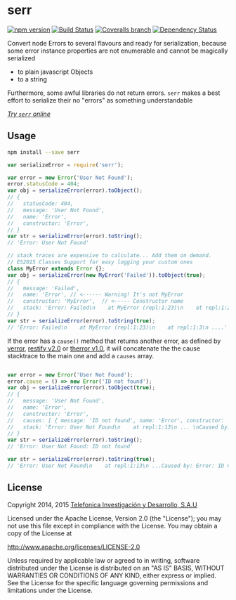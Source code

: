 # serr

[![npm version](https://img.shields.io/npm/v/serr.svg)](http://badge.fury.io/js/serr)
[![Build Status](https://img.shields.io/travis/therror/serr.svg)](https://travis-ci.org/therror/serr)
[![Coveralls branch](https://img.shields.io/coveralls/therror/serr/master.svg)](https://coveralls.io/r/therror/serr?branch=master)
[![Dependency Status](https://img.shields.io/gemnasium/therror/serr.svg)](https://gemnasium.com/therror/serr)

Convert node Errors to several flavours and ready for serialization, because some error instance properties are not enumerable and cannot be magically serialized 
 * to plain javascript Objects
 * to a string
  
Furthermore, some awful libraries do not return errors. `serr` makes a best effort to serialize their no "errors" as something understandable

[*Try `serr` online*](https://tonicdev.com/npm/serr)

## Usage
```sh
npm install --save serr
```

```js
var serializeError = require('serr');

var error = new Error('User Not Found');
error.statusCode = 404;
var obj = serializeError(error).toObject();
// { 
//   statusCode: 404,
//   message: 'User Not Found',
//   name: 'Error',
//   constructor: 'Error',
// }
var str = serializeError(error).toString(); 
// 'Error: User Not Found'

// stack traces are expensive to calculate... Add them on demand.
// ES2015 Classes Support for easy logging your custom ones
class MyError extends Error {};
var obj = serializeError(new MyError('Failed')).toObject(true);
// { 
//   message: 'Failed',
//   name: 'Error', // <------ Warning! It's not MyError
//   constructor: 'MyError',  // <----- Constructor name
//   stack: 'Error: Failed\n    at MyError (repl:1:23)\n    at repl:1:26\n    at REPLServer.defaultEval (repl.js:248:27)\n...'
// }
var str = serializeError(error).toString(true); 
// 'Error: Failed\n    at MyError (repl:1:23)\n    at repl:1:3\n ....'
```

If the error has a `cause()` method that returns another error, as defined by [verror](https://github.com/davepacheco/node-verror), [restify v2.0](https://github.com/mcavage/node-restify) or [therror v1.0](https://github.com/therror/therror), it will concatenate the the cause stacktrace to the main one and add a `causes` array.

```js

var error = new Error('User Not Found');
error.cause = () => new Error('ID not found');
var obj = serializeError(error).toObject(true);
// { 
//   message: 'User Not Found',
//   name: 'Error',
//   constructor: 'Error',
//   causes: [ { message: 'ID not found', name: 'Error', constructor: 'Error' } ]
//   stack: 'Error: User Not Found\n    at repl:1:13\n ... \nCaused by: Error: ID not found\n    at Error.error.cause (repl:1:21)\n ...' 
// }
var str = serializeError(error).toString(); 
// 'Error: User Not Found: ID not found'

var str = serializeError(error).toString(true); 
// 'Error: User Not Found\n    at repl:1:13\n ...Caused by: Error: ID not found\n    at Error.error.cause (repl:1:21)\n ...'
```

## License

Copyright 2014, 2015 [Telefonica Investigación y Desarrollo, S.A.U](http://www.tid.es)

Licensed under the Apache License, Version 2.0 (the "License"); you may not use this file except in compliance with the License. You may obtain a copy of the License at

http://www.apache.org/licenses/LICENSE-2.0

Unless required by applicable law or agreed to in writing, software distributed under the License is distributed on an "AS IS" BASIS, WITHOUT WARRANTIES OR CONDITIONS OF ANY KIND, either express or implied. See the License for the specific language governing permissions and limitations under the License.
